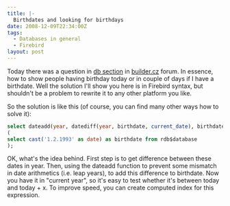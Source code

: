 ```yaml
---
title: |-
  Birthdates and looking for birthdays
date: 2008-12-09T22:34:00Z
tags:
  - Databases in general
  - Firebird
layout: post
---
```

Today there was a question in [db section][1] in [builder.cz][2] forum. In essence, how to show people having birthday today or in couple of days if I have a birthdate. Well the solution I'll show you here is in Firebird syntax, but shouldn't be a problem to rewrite it to any other platform you like.

So the solution is like this (of course, you can find many other ways how to solve it):

```sql
select dateadd(year, datediff(year, birthdate, current_date), birthdate) from
(
select cast('1.2.1993' as date) as birthdate from rdb$database
);
```

OK, what's the idea behind. First step is to get difference between these dates in year. Then, using the dateadd function to prevent some mismatch in date arithmetics (i.e. leap years), to add this difference to birthdate. Now you have it in "current year", so it's easy to test whether it's between today and today + x. To improve speed, you can create computed index for this expression.

[1]: http://forum.builder.cz/list.php?21
[2]: http://www.builder.cz/